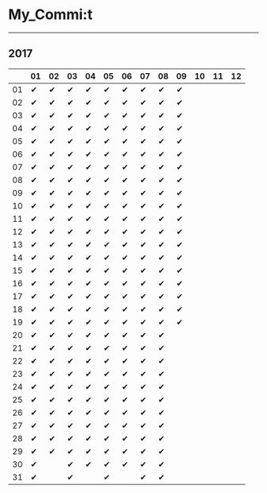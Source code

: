 # My_Commi:t

---

## 2017

|  |01|02|03|04|05|06|07|08|09|10|11|12|
|----|----|----|----|----|----|----|----|----|----|----|----|----|
|01|✔ |✔ |✔ |✔ |✔ |✔ |✔ |✔ |✔ |  |  |  |
|02|✔ |✔ |✔ |✔ |✔ |✔ |✔ |✔ |✔ |  |  |  |
|03|✔ |✔ |✔ |✔ |✔ |✔ |✔ |✔ |✔ |  |  |  |
|04|✔ |✔ |✔ |✔ |✔ |✔ |✔ |✔ |✔ |  |  |  |
|05|✔ |✔ |✔ |✔ |✔ |✔ |✔ |✔ |✔ |  |  |  |
|06|✔ |✔ |✔ |✔ |✔ |✔ |✔ |✔ |✔ |  |  |  |
|07|✔ |✔ |✔ |✔ |✔ |✔ |✔ |✔ |✔ |  |  |  |
|08|✔ |✔ |✔ |✔ |✔ |✔ |✔ |✔ |✔ |  |  |  |
|09|✔ |✔ |✔ |✔ |✔ |✔ |✔ |✔ |✔ |  |  |  |
|10|✔ |✔ |✔ |✔ |✔ |✔ |✔ |✔ |✔ |  |  |  |
|11|✔ |✔ |✔ |✔ |✔ |✔ |✔ |✔ |✔ |  |  |  |
|12|✔ |✔ |✔ |✔ |✔ |✔ |✔ |✔ |✔ |  |  |  |
|13|✔ |✔ |✔ |✔ |✔ |✔ |✔ |✔ |✔ |  |  |  |
|14|✔ |✔ |✔ |✔ |✔ |✔ |✔ |✔ |✔ |  |  |  |
|15|✔ |✔ |✔ |✔ |✔ |✔ |✔ |✔ |✔ |  |  |  |
|16|✔ |✔ |✔ |✔ |✔ |✔ |✔ |✔ |✔ |  |  |  |
|17|✔ |✔ |✔ |✔ |✔ |✔ |✔ |✔ |✔ |  |  |  |
|18|✔ |✔ |✔ |✔ |✔ |✔ |✔ |✔ |✔ |  |  |  |
|19|✔ |✔ |✔ |✔ |✔ |✔ |✔ |✔ |✔ |  |  |  |
|20|✔ |✔ |✔ |✔ |✔ |✔ |✔ |✔ |  |  |  |  |
|21|✔ |✔ |✔ |✔ |✔ |✔ |✔ |✔ |  |  |  |  |
|22|✔ |✔ |✔ |✔ |✔ |✔ |✔ |✔ |  |  |  |  |
|23|✔ |✔ |✔ |✔ |✔ |✔ |✔ |✔ |  |  |  |  |
|24|✔ |✔ |✔ |✔ |✔ |✔ |✔ |✔ |  |  |  |  |
|25|✔ |✔ |✔ |✔ |✔ |✔ |✔ |✔ |  |  |  |  |
|26|✔ |✔ |✔ |✔ |✔ |✔ |✔ |✔ |  |  |  |  |
|27|✔ |✔ |✔ |✔ |✔ |✔ |✔ |✔ |  |  |  |  |
|28|✔ |✔ |✔ |✔ |✔ |✔ |✔ |✔ |  |  |  |  |
|29|✔ |✔ |✔ |✔ |✔ |✔ |✔ |✔ |  |  |  |  |
|30|✔ |  |✔ |✔ |✔ |✔ |✔ |✔ |  |  |  |  |
|31|✔ |  |✔ |  |✔ |  |✔ |✔ |  |  |  |  |
